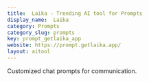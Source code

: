 ```yaml
---
title:  Laika - Trending AI tool for Prompts
display_name:  Laika
category: Prompts
category_slug: prompts
key: prompt_getlaika_app
website: https://prompt.getlaika.app/
layout: aitool
---
```


Customized chat prompts for communication.
